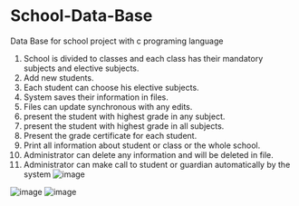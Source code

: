 # School-Data-Base
Data Base for school project with c programing language
1.	School is divided to classes and each class has their mandatory subjects and elective subjects.
2.	Add new students.
3.	Each student can choose his elective subjects.
4.	System saves their information in files.
5.	Files can update synchronous with any edits.
6.	present the student with highest grade in any subject.
7.	present the student with highest grade in all subjects.
8.	Present the grade certificate for each student.
9.	Print all information about student or class or the whole school.
10.	Administrator can delete any information and will be deleted in file.
11.	Administrator can make call to student or guardian automatically by the system
![image](https://user-images.githubusercontent.com/70311284/234168286-a10c8639-661e-41d9-98b3-a84726386452.png)

![image](https://user-images.githubusercontent.com/70311284/234168548-e8be885f-a753-4984-aba4-4da8381851a6.png)
![image](https://user-images.githubusercontent.com/70311284/234168722-a848cb48-76b0-4c13-b95e-f1c5deaef2fd.png)
